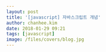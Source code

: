 ```yaml
---
layout: post
title: '[javascript] 자바스크립트 개념'
author: chanhee.kim
date: 2018-01-29 09:21
tags: [javascript]
image: /files/covers/blog.jpg
---
```

